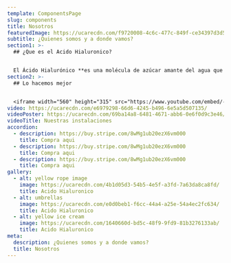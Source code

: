 ```yaml
---
template: ComponentsPage
slug: components
title: Nosotros
featuredImage: https://ucarecdn.com/f9720008-4c6c-477c-849f-ce34397d3d5d/
subtitle: ¿Q﻿uienes somos y a donde vamos?
section1: >-
  ## ¿﻿Que es el Acido Hialuronico?


  El Ácido Hialurónico **es una molécula de azúcar amante del agua que se encuentra naturalmente en la piel**. El Ácido Hialurónico, un humectante que ayuda a conservar o retener la humedad, es un ingrediente de confianza para las fórmulas hidratantes.
section2: >-
  ## L﻿o hacemos mejor


  <iframe width="560" height="315" src="https://www.youtube.com/embed/-U8jbSLqhuk?controls=0" title="YouTube video player" frameborder="0" allow="accelerometer; autoplay; clipboard-write; encrypted-media; gyroscope; picture-in-picture; web-share" allowfullscreen></iframe>
video: https://ucarecdn.com/e6979298-66d6-4245-b496-6e5a5d507135/
videoPoster: https://ucarecdn.com/69ba14a8-6481-4671-abb6-0e6f0d9c3e46/
videoTitle: Nuestras instalaciones
accordion:
  - description: https://buy.stripe.com/8wMg1ub20ezX6vm000
    title: Compra aqui
  - description: https://buy.stripe.com/8wMg1ub20ezX6vm000
    title: Compra aqui
  - description: https://buy.stripe.com/8wMg1ub20ezX6vm000
    title: Compra aqui
gallery:
  - alt: yellow rope image
    image: https://ucarecdn.com/4b1d05d3-54b5-4e5f-a3fd-7a63da8ca8fd/
    title: Acido Hialuronico
  - alt: umbrellas
    image: https://ucarecdn.com/e0d0beb1-f6cc-44a4-a25e-54a4ec2fc634/
    title: Acido Hialuronico
  - alt: yellow ice cream
    image: https://ucarecdn.com/1640660d-bd5c-48f9-9fd9-81b3276133ab/
    title: Acido Hialuronico
meta:
  description: ¿Q﻿uienes somos y a donde vamos?
  title: Nosotros
---
```

